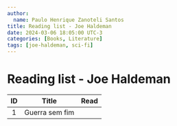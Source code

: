 ```yaml
---
author:
  name: Paulo Henrique Zanoteli Santos
title: Reading list - Joe Haldeman
date: 2024-03-06 18:05:00 UTC-3
categories: [Books, Literature]
tags: [joe-haldeman, sci-fi]
---
```


# Reading list - Joe Haldeman

| ID  | Title          | Read |
|:---:| -------------- |:----:|
| 1   | Guerra sem fim |      |
